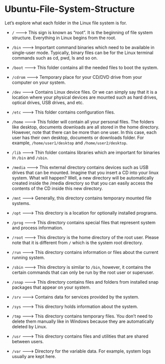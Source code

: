 # Ubuntu-File-System-Structure

Let’s explore what each folder in the Linux file system is for.

* `/` ---> This sign is known as “root”. It is the beginning of file system structure. Everything in Linux begins from the root.

* `/bin` ---> Important command binaries which need to be available in single-user mode. Typically, binary files can be for the Linux terminal commands such as cd, pwd, ls and so on.

* `/boot` ---> This folder contains all the needed files to boot the system.

* `/cdrom` ---> Temporary place for your CD/DVD drive from your computer on your system.

* `/dev` ---> Contains Linux device files. Or we can simply say that it is a location where your physical devices are mounted such as hard drives, optical drives, USB drives, and etc.

* `/etc` ---> This folder contains configuration files. 

* `/home` ---> This folder will contain all your personal files. The folders like desktop, documents downloads are all stored in the home directory. However, note that there can be more than one user. In this case, each user has their own desktop, documents or downloads folder. For example, `/home/user1/desktop` and `/home/user2/desktop`.

* `/lib` ---> Thin folder contains libraries which are important for binaries in `/bin` and `/sbin`.

* `/media` ---> This external directory contains devices such as USB drives that can be mounted. Imagine that you insert a CD into your linux system. What will happen? Well, a new directory will be automatically created inside the /media directory so that you can easily access the contents of the CD inside this new directory.

* `/mnt` ---> Generally, this directory contains temporary mounted file systems.

* `/opt` ---> This directory is a location for optionally installed programs.

* `/prog` ---> This directory contains special files that represent system and process information. 

* `/root` ---> This directory is the home directory of the root user. Please note that it is different from `/` which is the system root directory.

* `/run` ---> This directory contains information or files about the current running system.

* `/sbin` ---> This directory is similar to `/bin`, however, it contains the certain commands that can only be run by the root user or superuser.
* `/snap` ---> This directory contains files and folders from installed snap packages that appear on your system.

* `/srv` ---> Contains data for services provided by the system.

* `/sys` ---> This directory holds information about the system.

* `/tmp` ---> This directory contains temporary files. You don’t need to delete them manually like in Windows because they are automatically deleted by Linux.

* `/usr` ---> This directory contains files and utilities that are shared between users.

* `/var` ---> Directory for the variable data. For example, system logs usually are kept here. 

